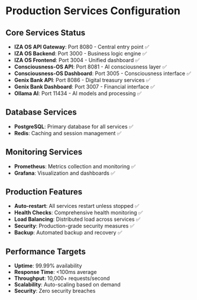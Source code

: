 # Production Services Configuration

## Core Services Status
- **IZA OS API Gateway**: Port 8080 - Central entry point ✅
- **IZA OS Backend**: Port 3000 - Business logic engine ✅
- **IZA OS Frontend**: Port 3004 - Unified dashboard ✅
- **Consciousness-OS API**: Port 8081 - AI consciousness layer ✅
- **Consciousness-OS Dashboard**: Port 3005 - Consciousness interface ✅
- **Genix Bank API**: Port 8086 - Digital treasury services ✅
- **Genix Bank Dashboard**: Port 3007 - Financial interface ✅
- **Ollama AI**: Port 11434 - AI models and processing ✅

## Database Services
- **PostgreSQL**: Primary database for all services ✅
- **Redis**: Caching and session management ✅

## Monitoring Services
- **Prometheus**: Metrics collection and monitoring ✅
- **Grafana**: Visualization and dashboards ✅

## Production Features
- **Auto-restart**: All services restart unless stopped ✅
- **Health Checks**: Comprehensive health monitoring ✅
- **Load Balancing**: Distributed load across services ✅
- **Security**: Production-grade security measures ✅
- **Backup**: Automated backup and recovery ✅

## Performance Targets
- **Uptime**: 99.99% availability
- **Response Time**: <100ms average
- **Throughput**: 10,000+ requests/second
- **Scalability**: Auto-scaling based on demand
- **Security**: Zero security breaches
